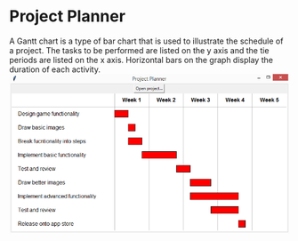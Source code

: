 <h1>Project Planner</h1>
A Gantt chart is a type of bar chart that is used to illustrate the schedule of a project. 
The tasks to be performed are listed on the y axis and the tie periods are listed on the x axis.
Horizontal bars on the graph display the duration of each activity.
<br>

<img src="ProjectPlanner.PNG">
